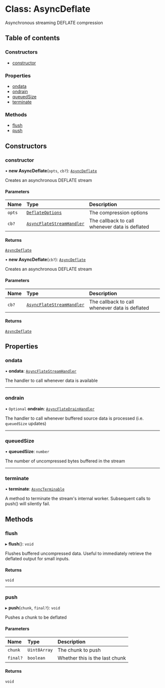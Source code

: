 # Class: AsyncDeflate

Asynchronous streaming DEFLATE compression

## Table of contents

### Constructors

- [constructor](AsyncDeflate.md#constructor)

### Properties

- [ondata](AsyncDeflate.md#ondata)
- [ondrain](AsyncDeflate.md#ondrain)
- [queuedSize](AsyncDeflate.md#queuedsize)
- [terminate](AsyncDeflate.md#terminate)

### Methods

- [flush](AsyncDeflate.md#flush)
- [push](AsyncDeflate.md#push)

## Constructors

### constructor

• **new AsyncDeflate**(`opts`, `cb?`): [`AsyncDeflate`](AsyncDeflate.md)

Creates an asynchronous DEFLATE stream

#### Parameters

| Name | Type | Description |
| :------ | :------ | :------ |
| `opts` | [`DeflateOptions`](../interfaces/DeflateOptions.md) | The compression options |
| `cb?` | [`AsyncFlateStreamHandler`](../README.md#asyncflatestreamhandler) | The callback to call whenever data is deflated |

#### Returns

[`AsyncDeflate`](AsyncDeflate.md)

• **new AsyncDeflate**(`cb?`): [`AsyncDeflate`](AsyncDeflate.md)

Creates an asynchronous DEFLATE stream

#### Parameters

| Name | Type | Description |
| :------ | :------ | :------ |
| `cb?` | [`AsyncFlateStreamHandler`](../README.md#asyncflatestreamhandler) | The callback to call whenever data is deflated |

#### Returns

[`AsyncDeflate`](AsyncDeflate.md)

## Properties

### ondata

• **ondata**: [`AsyncFlateStreamHandler`](../README.md#asyncflatestreamhandler)

The handler to call whenever data is available

___

### ondrain

• `Optional` **ondrain**: [`AsyncFlateDrainHandler`](../README.md#asyncflatedrainhandler)

The handler to call whenever buffered source data is processed (i.e. `queuedSize` updates)

___

### queuedSize

• **queuedSize**: `number`

The number of uncompressed bytes buffered in the stream

___

### terminate

• **terminate**: [`AsyncTerminable`](../interfaces/AsyncTerminable.md)

A method to terminate the stream's internal worker. Subsequent calls to
push() will silently fail.

## Methods

### flush

▸ **flush**(): `void`

Flushes buffered uncompressed data. Useful to immediately retrieve the
deflated output for small inputs.

#### Returns

`void`

___

### push

▸ **push**(`chunk`, `final?`): `void`

Pushes a chunk to be deflated

#### Parameters

| Name | Type | Description |
| :------ | :------ | :------ |
| `chunk` | `Uint8Array` | The chunk to push |
| `final?` | `boolean` | Whether this is the last chunk |

#### Returns

`void`
